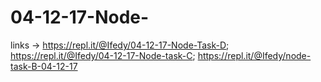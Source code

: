 # 04-12-17-Node-
links -> https://repl.it/@Ifedy/04-12-17-Node-Task-D;
         https://repl.it/@Ifedy/04-12-17-Node-task-C;
         https://repl.it/@Ifedy/node-task-B-04-12-17
